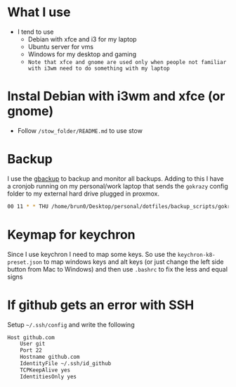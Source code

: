 # What I use

- I tend to use
    - Debian with xfce and i3 for my laptop
    - Ubuntu server for vms
    - Windows for my desktop and gaming
	- `Note that xfce and gnome are used only when people not familiar with i3wm need to do something with my laptop` 

# Instal Debian with i3wm and xfce (or gnome)

- Follow `/stow_folder/README.md` to use stow

# Backup

I use the [gbackup](https://github.com/BrunoTeixeira1996/gbackup) to backup and monitor all backups. Adding to this I have a cronjob running on my personal/work laptop that sends the `gokrazy` config folder to my external hard drive plugged in proxmox.

``` bash
00 11 * * THU /home/brun0/Desktop/personal/dotfiles/backup_scripts/gokr_backup_config.sh
```

# Keymap for keychron

Since I use keychron I need to map some keys. So use the `keychron-k8-preset.json` to map windows keys and alt keys (or just change the left side button from Mac to Windows) and then use `.bashrc` to fix the less and equal signs


# If github gets an error with SSH

Setup `~/.ssh/config` and write the following

``` bash
Host github.com
	User git
	Port 22
	Hostname github.com
	IdentityFile ~/.ssh/id_github
	TCPKeepAlive yes
	IdentitiesOnly yes
```

